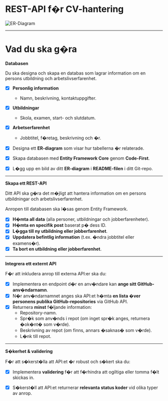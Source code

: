 # REST-API f�r CV-hantering

![ER-Diagram](c:\Users\rasmu\source\repos\Cv-handling\ER-Diagram.png)

---
# Vad du ska g�ra

**Databasen**

Du ska designa och skapa en databas som lagrar information om en persons utbildning och arbetslivserfarenhet.

- [x]  **Personlig information**
    - Namn, beskrivning, kontaktuppgifter.
- [x]  **Utbildningar**
    - Skola, examen, start- och slutdatum.
- [x]  **Arbetserfarenhet**
    - Jobbtitel, f�retag, beskrivning och �r.

- [x]  Designa ett **ER-diagram** som visar hur tabellerna �r relaterade.
- [x]  Skapa databasen med **Entity Framework Core** genom **Code-First**.
- [x]  L�gg upp en bild av ditt **ER-diagram** i **README-filen** i ditt Git-repo.

---

**Skapa ett REST-API**

Ditt API ska g�ra det m�jligt att hantera information om en persons utbildningar och arbetslivserfarenhet.

Anropen till databasen ska l�sas genom Entity Framework.

- [x]  **H�mta all data** (alla personer, utbildningar och jobberfarenheter).
- [x]  **H�mta en specifik post** baserat p� dess ID.
- [x]  **L�gga till ny utbildning eller jobberfarenhet**.
- [x]  **Uppdatera befintlig information** (t.ex. �ndra jobbtitel eller examens�r).
- [x]  **Ta bort en utbildning eller jobberfarenhet**.

---

**Integrera ett externt API**

F�r att inkludera anrop till externa API:er ska du:

- [x]  Implementera en endpoint d�r en anv�ndare kan **ange sitt GitHub-anv�ndarnamn**.
- [x]  N�r anv�ndarnamnet anges ska API:et h�mta **en lista �ver personens publika GitHub-repositories** via GitHub API.
- [x]  Returnera **minst** f�ljande information:
    - Repository-namn.
    - Spr�k som anv�nds i repot (om inget spr�k anges, returnera �ok�nt� som v�rde).
    - Beskrivning av repot (om finns, annars �saknas� som v�rde).
    - L�nk till repot.

---

**S�kerhet & validering**

F�r att s�kerst�lla att API:et �r robust och s�kert ska du:

- [x]  Implementera **validering** f�r att f�rhindra att ogiltiga eller tomma f�lt skickas in.
- [x]  S�kerst�ll att API:et returnerar **relevanta status koder** vid olika typer av anrop.

